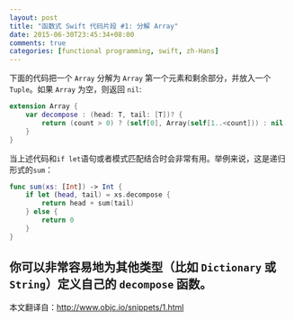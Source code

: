```yaml
---
layout: post
title: "函数式 Swift 代码片段 #1: 分解 Array"
date: 2015-06-30T23:45:34+08:00
comments: true
categories: [functional programming, swift, zh-Hans]
---
```

下面的代码把一个 `Array` 分解为 `Array` 第一个元素和剩余部分，并放入一个 `Tuple`。如果 `Array` 为空，则返回 `nil`:

```swift
extension Array {
    var decompose : (head: T, tail: [T])? {
        return (count > 0) ? (self[0], Array(self[1..<count])) : nil
    }
}
```

当上述代码和`if let`语句或者模式匹配结合时会非常有用。举例来说，这是递归形式的`sum`：

```swift
func sum(xs: [Int]) -> Int {
    if let (head, tail) = xs.decompose {
        return head + sum(tail)
    } else {
        return 0
    }
}
```

你可以非常容易地为其他类型（比如 `Dictionary` 或 `String`）定义自己的 `decompose` 函数。
---
本文翻译自：http://www.objc.io/snippets/1.html

